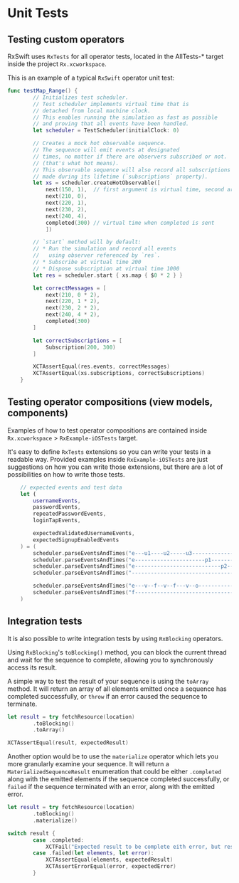 Unit Tests
==========

## Testing custom operators

RxSwift uses `RxTests` for all operator tests, located in the AllTests-* target inside the project `Rx.xcworkspace`.

This is an example of a typical `RxSwift` operator unit test:

```swift
func testMap_Range() {
        // Initializes test scheduler.
        // Test scheduler implements virtual time that is
        // detached from local machine clock.
        // This enables running the simulation as fast as possible
        // and proving that all events have been handled.
        let scheduler = TestScheduler(initialClock: 0)

        // Creates a mock hot observable sequence.
        // The sequence will emit events at designated
        // times, no matter if there are observers subscribed or not.
        // (that's what hot means).
        // This observable sequence will also record all subscriptions
        // made during its lifetime (`subscriptions` property).
        let xs = scheduler.createHotObservable([
            next(150, 1),  // first argument is virtual time, second argument is element value
            next(210, 0),
            next(220, 1),
            next(230, 2),
            next(240, 4),
            completed(300) // virtual time when completed is sent
            ])

        // `start` method will by default:
        // * Run the simulation and record all events
        //   using observer referenced by `res`.
        // * Subscribe at virtual time 200
        // * Dispose subscription at virtual time 1000
        let res = scheduler.start { xs.map { $0 * 2 } }

        let correctMessages = [
            next(210, 0 * 2),
            next(220, 1 * 2),
            next(230, 2 * 2),
            next(240, 4 * 2),
            completed(300)
        ]

        let correctSubscriptions = [
            Subscription(200, 300)
        ]

        XCTAssertEqual(res.events, correctMessages)
        XCTAssertEqual(xs.subscriptions, correctSubscriptions)
    }
```

## Testing operator compositions (view models, components)

Examples of how to test operator compositions are contained inside `Rx.xcworkspace` > `RxExample-iOSTests` target.

It's easy to define `RxTests` extensions so you can write your tests in a readable way. Provided examples inside `RxExample-iOSTests` are just suggestions on how you can write those extensions, but there are a lot of possibilities on how to write those tests.

```swift
    // expected events and test data
    let (
        usernameEvents,
        passwordEvents,
        repeatedPasswordEvents,
        loginTapEvents,

        expectedValidatedUsernameEvents,
        expectedSignupEnabledEvents
    ) = (
        scheduler.parseEventsAndTimes("e---u1----u2-----u3-----------------", values: stringValues).first!,
        scheduler.parseEventsAndTimes("e----------------------p1-----------", values: stringValues).first!,
        scheduler.parseEventsAndTimes("e---------------------------p2---p1-", values: stringValues).first!,
        scheduler.parseEventsAndTimes("------------------------------------", values: events).first!,

        scheduler.parseEventsAndTimes("e---v--f--v--f---v--o----------------", values: validations).first!,
        scheduler.parseEventsAndTimes("f--------------------------------t---", values: booleans).first!
    )
```

## Integration tests

It is also possible to write integration tests by using `RxBlocking` operators.

Using `RxBlocking`'s `toBlocking()` method, you can block the current thread and wait for the sequence to complete, allowing you to synchronously access its result.

A simple way to test the result of your sequence is using the `toArray` method. It will return an array of all elements emitted once a sequence has completed successfully, or `throw` if an error caused the sequence to terminate.

```swift
let result = try fetchResource(location)
        .toBlocking()
        .toArray()

XCTAssertEqual(result, expectedResult)
```

Another option would be to use the `materialize` operator which lets you more granularly examine your sequence. It will return a `MaterializedSequenceResult` enumeration that could be either `.completed` along with the emitted elements if the sequence completed successfully, or `failed` if the sequence terminated with an error, along with the emitted error.

```swift
let result = try fetchResource(location)
        .toBlocking()
        .materialize()

switch result {
        case .completed:
            XCTFail("Expected result to be complete eith error, but result was successful.")
        case .failed(let elements, let error):
            XCTAssertEqual(elements, expectedResult)
            XCTAssertErrorEqual(error, expectedError)
        }
```
